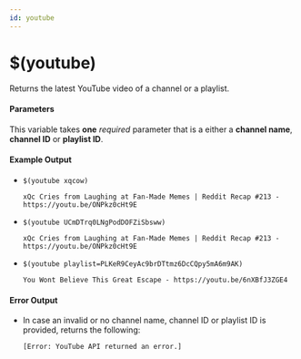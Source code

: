 ```yaml
---
id: youtube
---
```


# $(youtube)

Returns the latest YouTube video of a channel or a playlist.

#### Parameters

This variable takes **one** *required* parameter that is a either a **channel name**, **channel ID** or **playlist ID**.

#### Example Output

* `$(youtube xqcow)`

    ```
    xQc Cries from Laughing at Fan-Made Memes | Reddit Recap #213 - https://youtu.be/ONPkz0cHt9E
    ```

* `$(youtube UCmDTrq0LNgPodDOFZiSbsww)`

    ```
    xQc Cries from Laughing at Fan-Made Memes | Reddit Recap #213 - https://youtu.be/ONPkz0cHt9E
    ```

* `$(youtube playlist=PLKeR9CeyAc9brDTtmz6DcCQpy5mA6m9AK)`

    ```
    You Wont Believe This Great Escape - https://youtu.be/6nXBfJ3ZGE4 
    ```

#### Error Output

* In case an invalid or no channel name, channel ID or playlist ID is provided, returns the following:

    ```
    [Error: YouTube API returned an error.]
    ```

